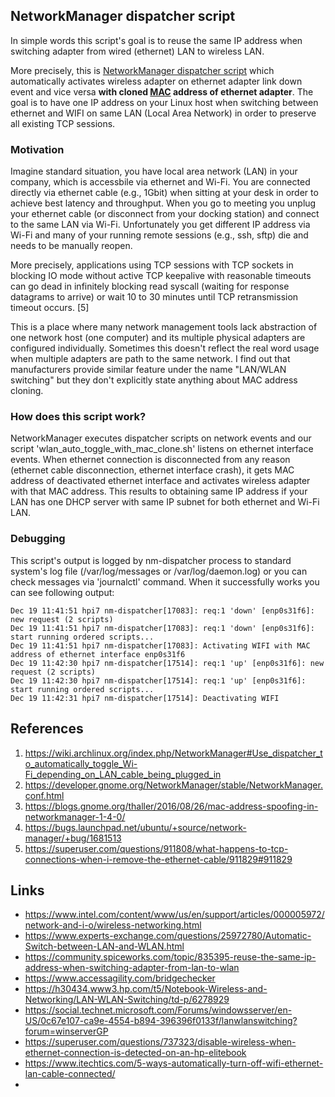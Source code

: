 ## NetworkManager dispatcher script
In simple words this script's goal is to reuse the same IP address when switching adapter from wired (ethernet) LAN to wireless LAN.

More precisely, this is [NetworkManager dispatcher script](https://wiki.archlinux.org/index.php/NetworkManager#Use_dispatcher_to_automatically_toggle_Wi-Fi_depending_on_LAN_cable_being_plugged_in) which automatically activates wireless adapter on ethernet adapter link down event and vice versa **with cloned [MAC](https://en.wikipedia.org/wiki/MAC_address) address of ethernet adapter**. The goal is to have one IP address on your Linux host when switching between ethernet and WIFI on same LAN (Local Area Network) in order to preserve all existing TCP sessions.

### Motivation
Imagine standard situation, you have local area network (LAN) in your company, which is accessbile via  ethernet and Wi-Fi. You are connected directly via ethernet cable (e.g., 1Gbit) when sitting at your desk in order to achieve best latency and throughput. When you go to meeting you unplug your ethernet cable (or disconnect from your docking station) and connect to the same LAN via Wi-Fi. Unfortunately you get different IP address via Wi-Fi and many of your running remote sessions (e.g., ssh, sftp) die and needs to be manually reopen.

More precisely, applications using TCP sessions with TCP sockets in blocking IO mode without active TCP keepalive with reasonable timeouts can go dead in infinitely blocking read syscall (waiting for response datagrams to arrive) or wait 10 to 30 minutes until TCP retransmission timeout occurs. [5]

This is a place where many network management tools lack abstraction of one network host (one computer) and its multiple physical adapters are configured individually. Sometimes this doesn't reflect the real word usage when multiple adapters are path to the same network.  I find out that manufacturers provide similar feature under the name "LAN/WLAN switching" but they don't explicitly state anything about MAC address cloning.

### How does this script work?
NetworkManager executes dispatcher scripts on network events and our script 'wlan_auto_toggle_with_mac_clone.sh' listens on ethernet interface events. When ethernet connection is disconnected from any reason (ethernet cable disconnection, ethernet interface crash), it gets MAC address of deactivated ethernet interface and activates wireless adapter with that MAC address. This results to obtaining same IP address if your LAN has one DHCP server with same IP subnet for both ethernet and Wi-Fi LAN.

### Debugging
This script's output is logged by nm-dispatcher process to standard system's log file (/var/log/messages or /var/log/daemon.log) or you can check messages via 'journalctl' command.
When it successfully works you can see following output:
```
Dec 19 11:41:51 hpi7 nm-dispatcher[17083]: req:1 'down' [enp0s31f6]: new request (2 scripts)
Dec 19 11:41:51 hpi7 nm-dispatcher[17083]: req:1 'down' [enp0s31f6]: start running ordered scripts...
Dec 19 11:41:51 hpi7 nm-dispatcher[17083]: Activating WIFI with MAC address of ethernet interface enp0s31f6
Dec 19 11:42:30 hpi7 nm-dispatcher[17514]: req:1 'up' [enp0s31f6]: new request (2 scripts)
Dec 19 11:42:30 hpi7 nm-dispatcher[17514]: req:1 'up' [enp0s31f6]: start running ordered scripts...
Dec 19 11:42:31 hpi7 nm-dispatcher[17514]: Deactivating WIFI
```

## References
1. https://wiki.archlinux.org/index.php/NetworkManager#Use_dispatcher_to_automatically_toggle_Wi-Fi_depending_on_LAN_cable_being_plugged_in
2. https://developer.gnome.org/NetworkManager/stable/NetworkManager.conf.html
3. https://blogs.gnome.org/thaller/2016/08/26/mac-address-spoofing-in-networkmanager-1-4-0/
4. https://bugs.launchpad.net/ubuntu/+source/network-manager/+bug/1681513
5. https://superuser.com/questions/911808/what-happens-to-tcp-connections-when-i-remove-the-ethernet-cable/911829#911829

## Links
* https://www.intel.com/content/www/us/en/support/articles/000005972/network-and-i-o/wireless-networking.html
* https://www.experts-exchange.com/questions/25972780/Automatic-Switch-between-LAN-and-WLAN.html
* https://community.spiceworks.com/topic/835395-reuse-the-same-ip-address-when-switching-adapter-from-lan-to-wlan
* https://www.accessagility.com/bridgechecker
* https://h30434.www3.hp.com/t5/Notebook-Wireless-and-Networking/LAN-WLAN-Switching/td-p/6278929
* https://social.technet.microsoft.com/Forums/windowsserver/en-US/0c67e107-ca9e-4554-b894-396396f0133f/lanwlanswitching?forum=winserverGP
* https://superuser.com/questions/737323/disable-wireless-when-ethernet-connection-is-detected-on-an-hp-elitebook
* https://www.itechtics.com/5-ways-automatically-turn-off-wifi-ethernet-lan-cable-connected/
* 